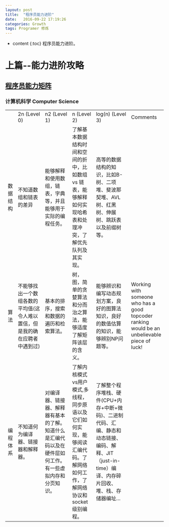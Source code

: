 ```yaml
--- 
layout: post 
title:  "程序员能力进阶" 
date:   2016-09-22 17:19:26 
categories: Growth 
tags: Programer 修炼 
---  
```


* content 
{:toc} 
程序员能力进阶。     



# 上篇--能力进阶攻略  
## [程序员能力矩阵](http://www.indiangeek.net/wp-content/uploads/Programmer%20competency%20matrix.htm) 

### 计算机科学 Computer Science

|||||||
| ---- | ---- | ----- | ---- | ---- | ---- |
|      | 2n (Level 0)| n2 (Level 1)| n (Level 2)| log(n) (Level 3)| Comments|
| 数据结构 | 不知道数组和链表的差异| 能够解释和使用数组，链表，字典等，并且能够用于实际的编程任务。| 了解基本数据结构时间和空间的折中，比如数组vs 链表，能够解释如何实现哈希表和处理冲突，了解优先队列及其实现。 | 高等的数据结构的知识，比如B-树、二项堆、斐波那契堆、AVL树、红黑树、伸展树、跳跃表以及前缀树等。 || 
| 算法   | 不能够找出一个数组各数的平均值(这令人难以置信，但是我的确在应聘者中遇到过) | 基本的排序，搜索和数据的遍历和检索算法。                     | 树，图，简单的贪婪算法和分而治之算法，能够适度了解矩阵该层的含义。        | 能够辨识和编写动态规划方案，良好的图算法知识，良好的数值估算的知识，能够辨别NP问题等。 | Working with someone who has a good topcoder ranking would be an unbelievable piece of luck! | 
| 编程体系 | 不知道何为编译器、链接器和解释器。                      | 对编译器、链接器、解释器有基本的了解。知道什么是汇编代码以及在硬件层如何工作。有一些虚拟内存和分页知识。 | 了解内核模式vs用户模式,多线程，同步原语以及它们如何实现，能够阅读汇编代码。了解网络如何工作，了解网络协议和socket级别编程。 | 了解整个程序堆栈、硬件(CPU+内存+中断+微码)、二进制代码、汇编、静态和动态链接、编码、解释、JIT（just-in-time）编译、内存碎片回收、堆、栈、存储器编址… ||    
